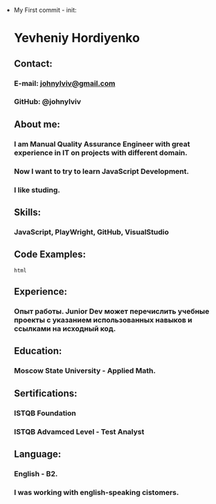 * My First commit - init:

    # Yevheniy Hordiyenko
    ## Contact:
    ### E-mail: johnylviv@gmail.com
    ### GitHub: @johnylviv
    ##  About me:
    ### I am Manual Quality Assurance Engineer with great experience in IT on projects with different domain.
    ### Now I want to try to learn JavaScript Development.
    ### I like studing.
    ## Skills:
    ### JavaScript, PlayWright, GitHub, VisualStudio
    ## Code Examples:
    ``` html ```
    ## Experience:
    ### Опыт работы. Junior Dev может перечислить учебные проекты с указанием использованных навыков и ссылками на исходный код.
    ## Education:
    ### Moscow State University - Applied Math.
    ## Sertifications:
    ### ISTQB Foundation
    ### ISTQB Advamced Level - Test Analyst
    ## Language:
    ### English - B2. 
    ### I was working with english-speaking cistomers.

